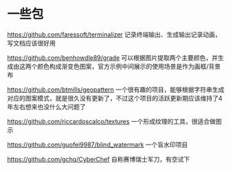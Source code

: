 # 一些包

<https://github.com/faressoft/terminalizer>
记录终端输出、生成输出记录动画，写文档应该很好用

<https://github.com/benhowdle89/grade>
可以根据图片提取两个主要颜色，并生成由这两个颜色构成渐变色图案，官方示例中间展示的使用场景是作为画框/背景布

<https://github.com/btmills/geopattern>
一个很有趣的项目，能够根据字符串生成对应的图案模式，就是很久没有更新了，不过这个项目的活跃更新期应该维持了4年左右想来也没什么大问题了

<https://github.com/riccardoscalco/textures>
一个形成纹理的工具，很适合做图示

<https://github.com/guofei9987/blind_watermark>
一个盲水印项目

<https://github.com/gchq/CyberChef>
自称赛博瑞士军刀，有空试下
